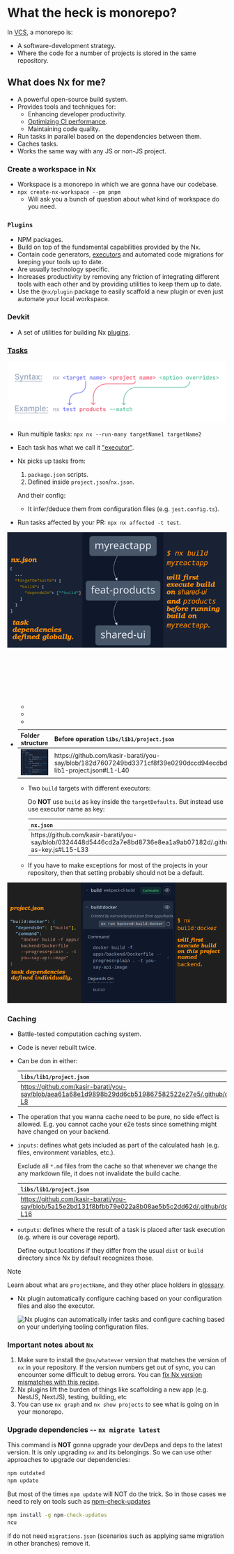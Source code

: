 # What the heck is monorepo?

In [VCS](https://en.wikipedia.org/wiki/Version_control), a monorepo is:

- A software-development strategy.
- Where the code for a number of projects is stored in the same repository.

## What does Nx for me?

- A powerful open-source build system.
- Provides tools and techniques for:
  - Enhancing developer productivity.
  - [Optimizing CI performance](./CI.md).
  - Maintaining code quality.
- Run tasks in parallel based on the dependencies between them.
- Caches tasks.
- Works the same way with any JS or non-JS project.

### Create a workspace in Nx

- Workspace is a monorepo in which we are gonna have our codebase.
- `npx create-nx-workspace --pm pnpm`
  - Will ask you a bunch of question about what kind of workspace do you need.

### `Plugins`

- NPM packages.
- Build on top of the fundamental capabilities provided by the Nx.
- Contain code generators, [executors](./glossary.md#executorDefinitionInGlossary) and automated code migrations for keeping your tools up to date.
- Are usually technology specific.
- Increases productivity by removing any friction of integrating different tools with each other and by providing utilities to keep them up to date.
- Use the `@nx/plugin` package to easily scaffold a new plugin or even just automate your local workspace.

### Devkit

- A set of utilities for building Nx [plugins](#plugins).

### [Tasks](https://nx.dev/features/run-tasks)

![Run a task](./tasks.png)

- Run multiple tasks: `npx nx --run-many targetName1 targetName2`
- Each task has what we call it ["executor"](./glossary.md#executorDefinitionInGlossary).
- Nx picks up tasks from:

  1. `package.json` scripts.
  2. Defined inside `project.json`/`nx.json`.

  And their config:

  - It infer/deduce them from configuration files (e.g. `jest.config.ts`).

- Run tasks affected by your PR: `npx nx affected -t test`.

![nx.json](./nx-build.png)

- <table>
    <caption>
      <strong>targetDefaults</strong>
      <dl>
        <dt>Here we assume Same Target Name, Same Executor.</dt>
        <dd>
          Multiple targets (tasks like <code>build</code>, <code>test</code>) with the same name across different projects, they all use the same executor.
        </dd>
      </dl>
      <p>What did we get out of this?</p>
      <ul>
        <li>DRY principle.</li>
        <li>Ease of maintenance and development.</li>
        <li>Easer time to reason about each project's configuration.</li>
      </ul>
    </caption>
    <thead>
      <tr>
        <th>Folder structure</th>
        <th>Before operation <code>libs/lib1/project.json</code></th>
        <th><code>nx.json</code></th>
        <th>After operation <code>libs/lib1/project.json</code></th>
      </tr>
    <thead>
    <tbody>
      <tr>
        <td><img width="340" src="./project-directory-structure.png" alt="Directory structure" /></td>
        <td>
          https://github.com/kasir-barati/you-say/blob/182d7607249bd3371cf8f39e0290dccd94ecdbdd/.github/docs/monorepo/libs-lib1-project.json#L1-L40
        </td>
        <td>
          https://github.com/kasir-barati/you-say/blob/182d7607249bd3371cf8f39e0290dccd94ecdbdd/.github/docs/monorepo/root-nx-for-libs.json#L1-L35
        </td>
        <td>
          https://github.com/kasir-barati/you-say/blob/91a2759180482b5e961bc01555c09c02bea09c9d/.github/docs/monorepo/reduced-project.json#L1-L16
        </td>
      </tr>
    </tbody>
  </table>

  - Two `build` targets with different executors:

    Do **NOT** use `build` as key inside the `targetDefaults`. But instead use use executor name as key:

    <table>
      <thead>
        <tr>
          <th><code>nx.json</code></th>
          <th><code>project.json</code></th>
        </tr>
      </thead>
      <tbody>
        <tr>
          <td>
            https://github.com/kasir-barati/you-say/blob/0324448d5446cd2a7e8bd8736e8ea1a9ab07182d/.github/docs/monorepo/executor-as-key.js#L15-L33
          </td>
          <td>
            https://github.com/kasir-barati/you-say/blob/0324448d5446cd2a7e8bd8736e8ea1a9ab07182d/.github/docs/monorepo/executor-as-key.js#L2-L12
          </td>
        </tr>
      </tbody>
    </table>

  - If you have to make exceptions for most of the projects in your repository, then that setting probably should not be a default.

![project.json](./project-build-docker.png)

### Caching

- Battle-tested computation caching system.
- Code is never rebuilt twice.
- Can be don in either:

  | `libs/lib1/project.json`                                                                                                   | `nx.json`                                                                                                                    |
  | -------------------------------------------------------------------------------------------------------------------------- | ---------------------------------------------------------------------------------------------------------------------------- |
  | https://github.com/kasir-barati/you-say/blob/aea61a68e1d9898b29dd6cb519867582522e27e5/.github/docs/monorepo/cache.js#L2-L8 | https://github.com/kasir-barati/you-say/blob/aea61a68e1d9898b29dd6cb519867582522e27e5/.github/docs/monorepo/cache.js#L11-L17 |

- The operation that you wanna cache need to be pure, no side effect is allowed. E.g. you cannot cache your e2e tests since something might have changed on your backend.
- `inputs`: defines what gets included as part of the calculated hash (e.g. files, environment variables, etc.).

  Exclude all `*.md` files from the cache so that whenever we change the any markdown file, it does not invalidate the build cache.

  | `libs/lib1/project.json`                                                                                                    | `nx.json`                                                                                                                    |
  | --------------------------------------------------------------------------------------------------------------------------- | ---------------------------------------------------------------------------------------------------------------------------- |
  | https://github.com/kasir-barati/you-say/blob/5a15e2bd131f8bfbb79e022a8b08ae5b5c2dd62d/.github/docs/monorepo/cache.js#L9-L16 | https://github.com/kasir-barati/you-say/blob/5a15e2bd131f8bfbb79e022a8b08ae5b5c2dd62d/.github/docs/monorepo/cache.js#L26-L33 |

- `outputs`: defines where the result of a task is placed after task execution (e.g. where is our coverage report).

  Define output locations if they differ from the usual `dist` or `build` directory since Nx by default recognizes those.

> [!NOTE]
>
> Learn about what are `projectName`, and they other place holders in [glossary](./glossary.md#projectRootDefinitionInNx).

- Nx plugin automatically configure caching based on your configuration files and also the executor.

  ![Nx plugins can automatically infer tasks and configure caching based on your underlying tooling configuration files.](image.png)

### Important notes about `Nx`

1. Make sure to install the `@nx/whatever` version that matches the version of `nx` in your repository. If the version numbers get out of sync, you can encounter some difficult to debug errors. You can [fix Nx version mismatches with this recipe](https://nx.dev/recipes/tips-n-tricks/keep-nx-versions-in-sync).
2. Nx plugins lift the burden of things like scaffolding a new app (e.g. NestJS, NextJS), testing, building, etc
3. You can use `nx graph` and `nx show projects` to see what is going on in your monorepo.

### Upgrade dependencies -- `nx migrate latest`

This command is **NOT** gonna upgrade your devDeps and deps to the latest version. It is only upgrading `nx` and its belongings. So we can use other approaches to upgrade our dependencies:

```cmd
npm outdated
npm update
```

But most of the times `npm update` will NOT do the trick. So in those cases we need to rely on tools such as [npm-check-updates](https://www.npmjs.com/package/npm-check-updates)

```cmd
npm install -g npm-check-updates
ncu
```

if do not need `migrations.json` (scenarios such as applying same migration in other branches) remove it.
